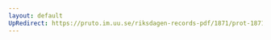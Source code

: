 ```yaml
---
layout: default
UpRedirect: https://pruto.im.uu.se/riksdagen-records-pdf/1871/prot-1871--ak--307/prot-1871--ak--307_030.pdf
---
```

